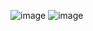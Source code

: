 ![image](https://github.com/user-attachments/assets/3fca21f9-d3c8-4cb3-b8ff-e964ed848385)
![image](https://github.com/user-attachments/assets/ea573a35-803e-4028-85da-984d26571ecb)

